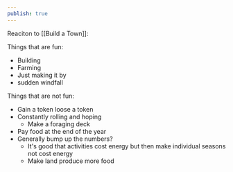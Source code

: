 ```yaml
---
publish: true
---
```

Reaciton to [[Build a Town]]:

Things that are fun:
- Building
- Farming
- Just making it by
- sudden windfall

Things that are not fun:
- Gain a token loose a token
- Constantly rolling and hoping
	- Make a foraging deck
- Pay food at the end of the year
- Generally bump up the numbers?
	- It's good that activities cost energy but then make individual seasons not cost energy
	- Make land produce more food 